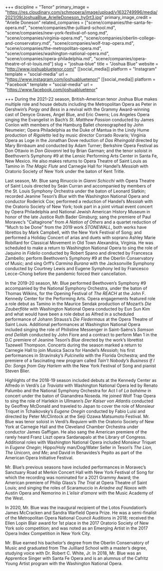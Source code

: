 +++
discipline = "Tenor"
primary_image = "https://res.cloudinary.com/schmopera/image/upload/v1632749996/media/2021/09/JoshuaBlue_ArielleDoneson_hy0rt3.jpg"
primary_image_credit = "Arielle Doneson"
related_companies = ["scene/companies/the-santa-fe-opera.md", "scene/companies/the-juilliard-school.md", "scene/companies/new-york-festival-of-song.md", "scene/companies/virginia-opera.md", "scene/companies/oberlin-college-and-conservatory.md", "scene/companies/wolf-trap-opera.md", "scene/companies/the-metropolitan-opera.md", "scene/companies/washington-national-opera.md", "scene/companies/opera-philadelphia.md", "scene/companies/opera-theatre-of-st-louis.md"]
slug = "joshua-blue"
title = "Joshua Blue"
website = "http://www.joshuabluetenor.com/"
[[social_media]]
platform = "Instagram"
template = "social-media"
url = "https://www.instagram.com/joshuabluetenor/"
[[social_media]]
platform = "Facebook"
template = "social-media"
url = "https://www.facebook.com/joshuabluetenor"

+++
During the 2021-22 season, British-American tenor Joshua Blue makes multiple role and house debuts including the Metropolitan Opera as Peter in Gershwin’s _Porgy and Bess_ in a revival with the Grammy Award-winning cast of Denyce Graves, Angel Blue, and Eric Owens; Los Angeles Opera singing the Evangelist in Bach’s _St. Matthew Passion_ conducted by James Conlon with members of the Hamburg Ballet choreographed by John Neumeier; Opera Philadelphia as the Duke of Mantua in the Lindy Hume production of _Rigoletto_ led by music director Corrado Rovaris; Virginia Opera as Loge in the Jonathan Dove reduction of _Das Rheingold_ directed by Mary Birnbaum and conducted by Adam Turner; Berkshire Opera Festival as Don Ottavio in _Don Giovanni_ led by Brian Garman; and the tenor soloist in Beethoven’s Symphony #9 at the Lensic Performing Arts Center in Santa Fe, New Mexico. He also makes returns to Opera Theatre of Saint Louis as Tamino in _The Magic Flute_ and Carnegie Hall for Handel’s _Messiah_ with Oratorio Society of New York under the baton of Kent Tritle. 

Last season, Mr. Blue sang Rinuccio in _Gianni Schicchi_ with Opera Theatre of Saint Louis directed by Seán Curran and accompanied by members of the St. Louis Symphony Orchestra under the baton of Leonard Slatkin; recorded Jeanine Tesori’s _Blue_ with the Washington National Opera and conductor Roderick Cox; performed a reduction of Handel’s _Messiah_ with the Oratorio Society of New York; took part in a joint virtual event concert by Opera Philadelphia and National Jewish American History Museum in honor of the late Justice Ruth Bader Ginsburg; sang the premiere of Paul Moravec’s "Caltagirone” from _A Nation of Others_ and a quartet reduction of "Much to be Done” from the 2019 work _STONEWALL_, both works have librettos by Mark Campbell, with the New York Festival of Song; and performed a Holiday Concert of arias and duets with soprano Ashley Marie Robillard for Classical Movement in Old Town Alexandria, Virginia. He was scheduled to make a return to Washington National Opera to sing the role of Jaquino in _Fidelio_ conducted by Robert Spano and directed by Francesca Zambello; perform Beethoven’s Symphony #9 at the Oberlin Conservatory of Music; and sing Orff’s _Carmina Burana_ with the Jacksonville Symphony conducted by Courtney Lewis and Eugene Symphony led by Francesco Lecce-Chong before the pandemic forced their cancellation.

In the 2019-20 season, Mr. Blue performed Beethoven’s Symphony #9 accompanied by the National Symphony Orchestra, under the baton of Thomas Wilkins, for the Opening Festival of _The REACH_ at the John F. Kennedy Center for the Performing Arts. Opera engagements featured role a role debut as Tamino in the Maurice Sendak production of Mozart’s _Die Zauberflöte_ with Washington National Opera conducted by Eun Sun Kim and what would have been a role debut as Alfred in a scheduled performance of Johann Strauss’s _Die Fledermaus_ at the Opera Theatre of Saint Louis. Additional performances at Washington National Opera included singing the role of  Philistine Messenger in Saint-Saëns’s _Samson and Delilah_ conducted by John Fiore and a contract to perform Man 1 in the D.C premiere of Jeanine Tesori’s _Blue_ directed by the work’s librettist Tazewell Thompson. Concerts during the season marked a return to Carnegie Hall to join Musica Sacra for Handel’s _Messiah_; his first performances in Stravinsky’s _Pulcinella_ with the Florida Orchestra; and the premiere of a fascinating new program called _Tain’t Nobody’s Business If I Do: Songs from Gay Harlem_ with the New York Festival of Song and pianist Steven Blier. 

Highlights of the 2018-19 season included debuts at the Kennedy Center as Alfredo in Verdi’s _La Traviata_ with Washington National Opera led by Renato Palumbo and the National Symphony Orchestra for Act I of _La bohème_ in concert under the baton of Gianandrea Noseda. He joined Wolf Trap Opera to sing the role of Harlekin in Ullmann’s _Der Kaiser von Atlantis_ conducted by Geoffrey McDonald and traveled to Japan to cover the role of Monsieur Triquet in Tchaikovsky’s _Eugene Onegin_ conducted by Fabio Luisi and directed by Peter McClintock at the Seiji Ozawa Matsumoto Festival. Mr. Blue was tenor soloist in Verdi’s _Requiem_ with the Oratorio Society of New York at Carnegie Hall and the Cleveland Chamber Orchestra under conductor James Gaffigan. He also sang the American premiere of the rarely heard Franz Liszt opera Sardanapalo at the Library of Congress. Additional roles with Washington National Opera included Monsieur Triquet in _Eugene Onegin_; Hippo/Holy man/Dog/Water Seller in Tesori’s _The Lion, The Unicorn, and Me_; and David in Benavides’s Pepito as part of the American Opera Initiative Festival.

Mr. Blue’s previous seasons have included performances in Moravec’s Sanctuary Road at Merkin Concert Hall with New York Festival of Song for which the recording was nominated for a 2021 Grammy Award; the American premiere of Philip Glass’s _The Trial_ at Opera Theatre of Saint Louis; and singing the roles of Scaramuccio in _Ariadne auf Naxos_ with Austin Opera and Nemorino in _L’elisir d’amore_ with the Music Academy of the West. 

In 2020, Mr. Blue was the inaugural recipient of the Lotos Foundation’s James McCracken and Sandra Warfield Opera Prize. He was a semi-finalist of the Metropolitan Opera National Council Auditions in 2018; received the Ellen Lopin Blair award for 1st place in the 2017 Oratorio Society of New York solo competition; and was noted as an Emerging Artist in the 2017 Opera Index Competition in New York City.

Mr. Blue earned his bachelor’s degree from the Oberlin Conservatory of Music and graduated from The Juilliard School with a master’s degree, studying voice with Dr. Robert C. White, Jr. In 2018, Mr. Blue was an Apprentice Singer with Santa Fe Opera and is an alumnus of the Cafritz Young Artist program with the Washington National Opera.